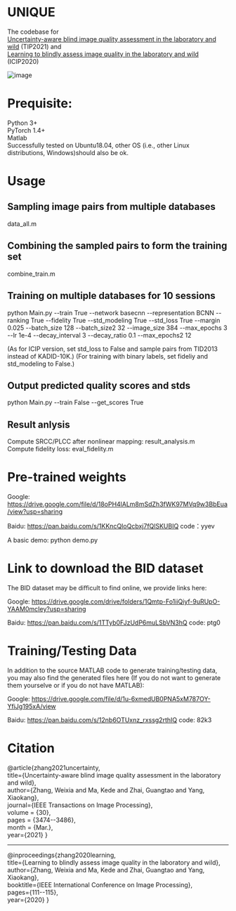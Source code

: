 # UNIQUE
The codebase for  
[Uncertainty-aware blind image quality assessment in the laboratory and wild](https://arxiv.org/pdf/2005.13983.pdf) (TIP2021) 
and  
[Learning to blindly assess image quality in the laboratory and wild](https://arxiv.org/pdf/1907.00516.pdf) (ICIP2020)  

![image](https://github.com/zwx8981/UNIQUE/blob/master/UNIQUE_framework.png)

# Prequisite:
Python 3+  
PyTorch 1.4+  
Matlab  
Successfully tested on Ubuntu18.04, other OS (i.e., other Linux distributions, Windows)should also be ok.

# Usage
## Sampling image pairs from multiple databases
data_all.m  
## Combining the sampled pairs to form the training set
combine_train.m  
## Training on multiple databases for 10 sessions
python Main.py --train True --network basecnn --representation BCNN --ranking True --fidelity True --std_modeling True --std_loss True --margin 0.025 --batch_size 128 --batch_size2 32 --image_size 384 --max_epochs 3 --lr 1e-4 --decay_interval 3 --decay_ratio 0.1 --max_epochs2 12 

(As for ICIP version, set std_loss to False and sample pairs from TID2013 instead of KADID-10K.)
(For training with binary labels, set fideliy and std_modeling to False.)
## Output predicted quality scores and stds
python Main.py --train False --get_scores True
## Result anlysis
Compute SRCC/PLCC after nonlinear mapping: result_analysis.m  
Compute fidelity loss: eval_fidelity.m

# Pre-trained weights
Google: https://drive.google.com/file/d/18oPH4lALm8mSdZh3fWK97MVq9w3BbEua/view?usp=sharing

Baidu: https://pan.baidu.com/s/1KKncQIoQcbxj7fQlSKUBIQ   code：yyev 

A basic demo: python demo.py

# Link to download the BID dataset
The BID dataset may be difficult to find online, we provide links here:

Google: https://drive.google.com/drive/folders/1Qmtp-Fo1iiQiyf-9uRUpO-YAAM0mcIey?usp=sharing

Baidu: https://pan.baidu.com/s/1TTyb0FJzUdP6muLSbVN3hQ  code: ptg0

# Training/Testing Data
In addition to the source MATLAB code to generate training/testing data, you may also find the generated files here (If you do not want to generate them yourselve or if you do not have MATLAB):

Google: https://drive.google.com/file/d/1u-6xmedUB0PNA5xM787OY-YfiJg195xA/view

Baidu: https://pan.baidu.com/s/12nb6OTUxnz_rxssg2rthIQ code: 82k3

# Citation
@article{zhang2021uncertainty,  
  title={Uncertainty-aware blind image quality assessment in the laboratory and wild},  
  author={Zhang, Weixia and Ma, Kede and Zhai, Guangtao and Yang, Xiaokang},  
  journal={IEEE Transactions on Image Processing},    
  volume    = {30},  
  pages = {3474--3486},  
  month = {Mar.},  
  year={2021}
}  
__________________________________________________________________________________________
@inproceedings{zhang2020learning,  
  title={Learning to blindly assess image quality in the laboratory and wild},  
  author={Zhang, Weixia and Ma, Kede and Zhai, Guangtao and Yang, Xiaokang},  
  booktitle={IEEE International Conference on Image Processing},  
  pages={111--115},  
  year={2020}
}
